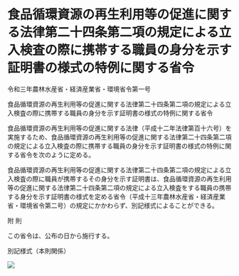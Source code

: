 # 食品循環資源の再生利用等の促進に関する法律第二十四条第二項の規定による立入検査の際に携帯する職員の身分を示す証明書の様式の特例に関する省令

令和三年農林水産省・経済産業省・環境省令第一号

食品循環資源の再生利用等の促進に関する法律第二十四条第二項の規定による立入検査の際に携帯する職員の身分を示す証明書の様式の特例に関する省令

食品循環資源の再生利用等の促進に関する法律（平成十二年法律第百十六号）を実施するため、食品循環資源の再生利用等の促進に関する法律第二十四条第二項の規定による立入検査の際に携帯する職員の身分を示す証明書の様式の特例に関する省令を次のように定める。

食品循環資源の再生利用等の促進に関する法律第二十四条第二項の規定による立入検査の際に職員が携帯するその身分を示す証明書は、食品循環資源の再生利用等の促進に関する法律第二十四条第二項の規定による立入検査をする職員の携帯する身分を示す証明書の様式を定める省令（平成十三年農林水産省・経済産業省・環境省令第二号）の規定にかかわらず、別記様式によることができる。

附 則

この省令は、公布の日から施行する。

別記様式（本則関係）

![](/./pict/R03F170150180001_001.jpg)
